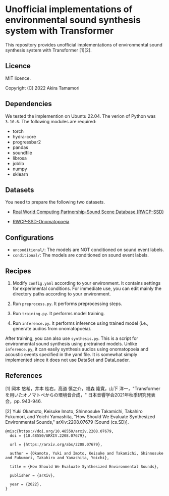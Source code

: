 # Unofficial implementations of environmental sound synthesis system with Transformer
This repository provides unofficial implementations of environmental sound synthesis system with Transformer [1][2].

## Licence
MIT licence.

Copyright (C) 2022 Akira Tamamori

## Dependencies
We tested the implemention on Ubuntu 22.04. The verion of Python was `3.10.6`. The following modules are required:

- torch
- hydra-core
- progressbar2
- pandas
- soundfile
- librosa
- joblib
- numpy
- sklearn

## Datasets
You need to prepare the following two datasets.

   - [Real World Computing Partnership-Sound Scene Database (RWCP-SSD)](http://research.nii.ac.jp/src/en/RWCP-SSD.html)

   - [RWCP-SSD-Onomatopoeia](https://github.com/KeisukeImoto/RWCPSSD_Onomatopoeia)

## Configurations
- `unconditional/`: The models are NOT conditioned on sound event labels.
- `conditional/`:  The models are conditioned on sound event labels.


## Recipes
1. Modify `config.yaml` according to your environment. It contains settings for experimental conditions. For immediate use, you can edit mainly the directory paths according to your environment.

2. Run `preprocess.py`. It performs preprocessing steps.

3. Run `training.py`. It performs model training.

4. Run `inference.py`. It performs inference using trained model (i.e., generate audios from onomatopoeia).

After training, you can also use `synthesis.py`. This is a script for environmental sound synthesis using pretrained models. Unlike `inference.py`, it can easily synthesis audios using onomatopoeia and acoustic events specified in the yaml file. It is somewhat simply implemented since it does not use DataSet and DataLoader.
  
## References

[1] 岡本 悠希，井本 桂右，高道 慎之介，福森 隆寛，山下 洋一，"Transformerを用いたオノマトペからの環境音合成，" 日本音響学会2021年秋季研究発表会，pp. 943-946.

[2] Yuki Okamoto, Keisuke Imoto, Shinnosuke Takamichi, Takahiro Fukumori, and Yoichi Yamashita, "How Should We Evaluate Synthesized Environmental Sounds," arXiv:2208.07679 [Sound (cs.SD)].

```
@misc{https://doi.org/10.48550/arxiv.2208.07679,
  doi = {10.48550/ARXIV.2208.07679},
  
  url = {https://arxiv.org/abs/2208.07679},
  
  author = {Okamoto, Yuki and Imoto, Keisuke and Takamichi, Shinnosuke and Fukumori, Takahiro and Yamashita, Yoichi},
  
  title = {How Should We Evaluate Synthesized Environmental Sounds},
  
  publisher = {arXiv},
  
  year = {2022},
}
```
